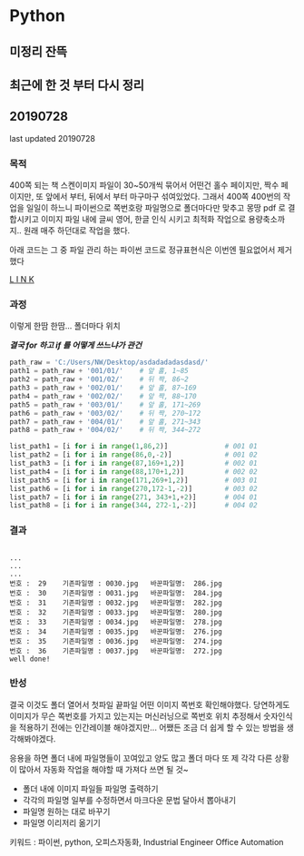 # Python


## 미정리 잔뜩

## 최근에 한 것 부터 다시 정리



## 20190728

last updated 20190728 

### 목적

400쪽 되는 책 스켄이미지 파일이 30~50개씩 묶어서 어떤건 홀수 페이지만, 짝수 페이지만, 또 앞에서 부터, 뒤에서 부터 마구마구 섞여있었다. 그래서 400쪽 400번의 작업을 일일이 하느니 파이썬으로 쪽번호랑 파일명으로 폴더마다만 맞추고 몽땅 pdf 로 결합시키고 이미지 파일 내에 글씨 영어, 한글 인식 시키고 최적화 작업으로 용량축소까지.. 원래 매주 하던대로 작업을 했다.

아래 코드는 그 중  파일 관리 하는 파이썬 코드로 정규표현식은 이번엔 필요없어서 제거했다

[L I N K](./python/list.py)


### 과정

이렇게 한땀 한땀... 폴더마다 위치

***결국 for 하고 if 를 어떻게 쓰느냐가 관건***

```python
path_raw = 'C:/Users/NW/Desktop/asdadadadasdasd/'
path1 = path_raw + '001/01/'    # 앞 홀, 1~85
path2 = path_raw + '001/02/'    # 뒤 짝, 86~2
path3 = path_raw + '002/01/'    # 앞 홀, 87~169
path4 = path_raw + '002/02/'    # 앞 짝, 88~170 
path5 = path_raw + '003/01/'    # 앞 홀, 171~269
path6 = path_raw + '003/02/'    # 뒤 짝, 270~172
path7 = path_raw + '004/01/'    # 앞 홀, 271~343
path8 = path_raw + '004/02/'    # 뒤 짝, 344~272

list_path1 = [i for i in range(1,86,2)]              # 001 01
list_path2 = [i for i in range(86,0,-2)]             # 001 02
list_path3 = [i for i in range(87,169+1,2)]          # 002 01
list_path4 = [i for i in range(88,170+1,2)]          # 002 02
list_path5 = [i for i in range(171,269+1,2)]         # 003 01
list_path6 = [i for i in range(270,172-1,-2)]        # 003 02
list_path7 = [i for i in range(271, 343+1,+2)]       # 004 01
list_path8 = [i for i in range(344, 272-1,-2)]       # 004 02
```

### 결과

```

...
...
...
번호 :  29    기존파일명 : 0030.jpg   바꾼파일명:  286.jpg
번호 :  30    기존파일명 : 0031.jpg   바꾼파일명:  284.jpg
번호 :  31    기존파일명 : 0032.jpg   바꾼파일명:  282.jpg
번호 :  32    기존파일명 : 0033.jpg   바꾼파일명:  280.jpg
번호 :  33    기존파일명 : 0034.jpg   바꾼파일명:  278.jpg
번호 :  34    기존파일명 : 0035.jpg   바꾼파일명:  276.jpg
번호 :  35    기존파일명 : 0036.jpg   바꾼파일명:  274.jpg
번호 :  36    기존파일명 : 0037.jpg   바꾼파일명:  272.jpg
well done!
```


### 반성

결국 이것도 폴더 열어서 첫파일 끝파일 어떤 이미지 쪽번호 확인해야했다. 당연하게도 이미지가 무슨 쪽번호를 가지고 있는지는 머신러닝으로 쪽번호 위치 추정해서 숫자인식을 적용하기 전에는 인간레이블 해야겠지만... 어쨌든 조금 더 쉽게 할 수 있는 방법을 생각해봐야겠다.

응용을 하면 폴더 내에 파일명들이 꼬여있고 양도 많고 폴더 마다 또 제 각각 다른 상황이 많아서 자동화 작업을 해야할 때 가져다 쓰면 될 것~

* 폴더 내에 이미지 파일들 파일명 출력하기
* 각각의 파일명 일부를 수정하면서 마크다운 문법 달아서 뽑아내기
* 파일명 원하는 대로 바꾸기
* 파일명 이리저리 옮기기




키워드 : 파이썬, python, 오피스자동화, Industrial Engineer Office Automation









